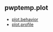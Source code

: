 ## pwptemp.plot ##

* [plot.behavior](https://github.com/pro-well-plan/pwptemp/blob/master/docs/pwptemp.plot.behavior.md)
* [plot.profile](https://github.com/pro-well-plan/pwptemp/blob/master/docs/pwptemp.plot.profile.md)